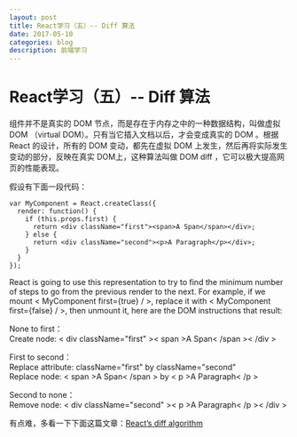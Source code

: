 ```yaml
---
layout: post
title: React学习（五）-- Diff 算法 
date: 2017-05-10
categories: blog
description: 前端学习
---
```


# React学习（五）-- Diff 算法          
组件并不是真实的 DOM 节点，而是存在于内存之中的一种数据结构，叫做虚拟 DOM （virtual DOM）。只有当它插入文档以后，才会变成真实的 DOM 。根据 React 的设计，所有的 DOM 变动，都先在虚拟 DOM 上发生，然后再将实际发生变动的部分，反映在真实 DOM上，这种算法叫做 DOM diff ，它可以极大提高网页的性能表现。          

假设有下面一段代码：          

```
var MyComponent = React.createClass({ 
  render: function() { 
    if (this.props.first) { 
      return <div className="first"><span>A Span</span></div>; 
    } else { 
      return <div className="second"><p>A Paragraph</p></div>; 
    } 
  } 
});
```

React is going to use this representation to try to find the minimum number of steps to go from the previous render to the next. For example, if we mount < MyComponent first={true} / >, replace it with < MyComponent first={false} / >, then unmount it, here are the DOM instructions that result:          

None to first：          
Create node: < div className="first" >< span >A Span< /span >< /div >          

First to second：          
Replace attribute: className="first" by className="second"          
Replace node: < span >A Span< /span > by < p >A Paragraph< /p >          

Second to none：          
Remove node: < div className="second" >< p >A Paragraph< /p >< /div >          

有点难，多看一下下面这篇文章：[React’s diff algorithm](https://calendar.perfplanet.com/2013/diff/)          
